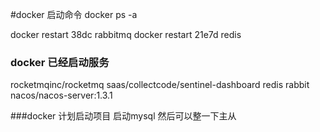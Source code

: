 #docker 启动命令
docker ps -a



docker restart 38dc   rabbitmq
docker restart 21e7d   redis

### docker 已经启动服务
rocketmqinc/rocketmq
saas/collectcode/sentinel-dashboard 
redis
rabbit
nacos/nacos-server:1.3.1

###docker 计划启动项目
启动mysql 然后可以整一下主从 
